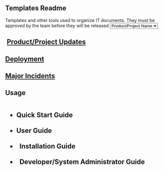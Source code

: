 <h2>Templates Readme</h2>
Templates and other tools used to organize  IT documents. They must be approved by the team before they will be released

<select> 
  <option value="template">Product/Project Name</option>
  <option value="name">Product/project name</option>
    <option value="description">Description</option>
  <option value="updates">Updates</option>
   <option value="dependencies">Dependecies</option>
   <option value="install">Installation</option>
   <option value="trouble">Troubleshooting</option>
  </select>
 <h2> <a href="https://wiki.digitalglobe.com/display/ISDECS/Product+Updates+Template">Product/Project Updates</a></h2>
<h2>  <a href="https://wiki.digitalglobe.com/display/ISDECS/Deployment+Notice+Template">Deployment</a></h2>
 <h2> <a href="https://wiki.digitalglobe.com/display/ISDECS/Major+Incident+Template">Major Incidents</a></h2>
 
<h2> Usage
<ul>
    <li>  Quick Start Guide</li>
     <li>  User Guide</li>
    <li>   Installation Guide</li>
    <li>   Developer/System Administrator Guide</li>
</ul>
